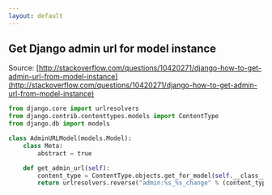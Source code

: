 ```yaml
---
layout: default
---
```


## Get Django admin url for model instance

Source: [http://stackoverflow.com/questions/10420271/django-how-to-get-admin-url-from-model-instance](http://stackoverflow.com/questions/10420271/django-how-to-get-admin-url-from-model-instance)

~~~python
from django.core import urlresolvers
from django.contrib.contenttypes.models import ContentType
from django.db import models

class AdminURLModel(models.Model):
    class Meta:
        abstract = true

    def get_admin_url(self):
        content_type = ContentType.objects.get_for_model(self.__class__)
        return urlresolvers.reverse("admin:%s_%s_change" % (content_type.app_label, content_type.model), args=(self.id,))
~~~
